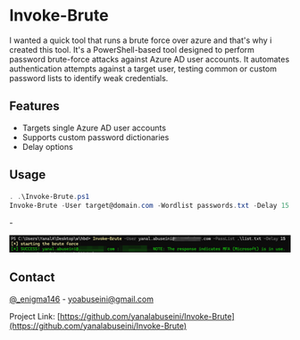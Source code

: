 # Invoke-Brute

I wanted a quick tool that runs a brute force over azure and that's why i created this tool. It's a PowerShell-based tool designed to perform password brute-force attacks against Azure AD user accounts. It automates authentication attempts against a target user, testing common or custom password lists to identify weak credentials.

## Features
- Targets single Azure AD user accounts
- Supports custom password dictionaries
- Delay options

## Usage
```powershell
. .\Invoke-Brute.ps1
Invoke-Brute -User target@domain.com -Wordlist passwords.txt -Delay 15
```
<p><p>-</p></p>
<p align="center">
<img src="https://raw.githubusercontent.com/yanalabuseini/Invoke-Brute/refs/heads/main/image.png">
 </p>
 
## Contact

[@_enigma146](https://twitter.com/_enigma146) - yoabuseini@gmail.com

Project Link: [https://github.com/yanalabuseini/Invoke-Brute](https://github.com/yanalabuseini/Invoke-Brute)
